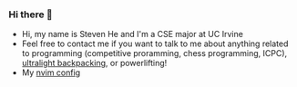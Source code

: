 ### Hi there 👋

- Hi, my name is Steven He and I'm a CSE major at UC Irvine
- Feel free to contact me if you want to talk to me about anything related to programming (competitive proramming, chess programming, ICPC), [ultralight backpacking](https://lighterpack.com/r/8o0ew1), or powerlifting!
- My [nvim config](https://github.com/OneStig/nvim)

<!--
**OneStig/onestig** is a ✨ _special_ ✨ repository because its `README.md` (this file) appears on your GitHub profile.
-->
